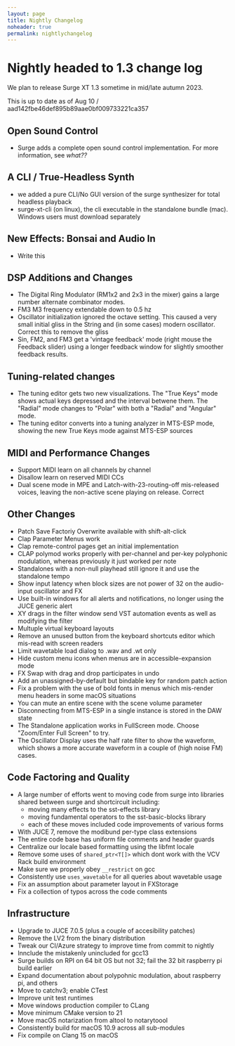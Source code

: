```yaml
---
layout: page
title: Nightly Changelog
noheader: true
permalink: nightlychangelog
---
```


# Nightly headed to 1.3 change log

We plan to release Surge XT 1.3 sometime in mid/late autumn 2023.

This is up to date as of Aug 10 / aad142fbe46def895b89aae0bf009733221ca357

## Open Sound Control
- Surge adds a complete open sound control implementation. For more information, see *what??*

## A CLI / True-Headless Synth
- we added a pure CLI/No GUI version of the surge synthesizer for total headless playback
- surge-xt-cli (on linux), the cli executable in the standalone bundle (mac). Windows users must
  download separately

## New Effects: Bonsai and Audio In
- Write this

## DSP Additions and Changes
- The Digital Ring Modulator (RM1x2 and 2x3 in the mixer) gains a large number
  alternate combinator modes.
- FM3 M3 frequency extendable down to 0.5 hz
- Oscillator initialization ignored the octave setting. This caused a very small initial
  gliss in the String and (in some cases) modern oscillator. Correct this to remove the
  gliss
- Sin, FM2, and FM3 get a 'vintage feedback' mode (right mouse the Feedback slider) using a
  longer feedback window for slightly smoother feedback results.

## Tuning-related changes
- The tuning editor gets two new visualizations. The "True Keys" mode shows actual keys depressed and the 
  interval betwene them. The "Radial" mode changes to "Polar" with both a "Radial" and "Angular" mode.
- The tuning editor converts into a tuning analyzer in MTS-ESP mode, showing the new True Keys mode against
  MTS-ESP sources
  

## MIDI and Performance Changes
- Support MIDI learn on all channels by channel
- Disallow learn on reserved MIDI CCs
- Dual scene mode in MPE and Latch-with-23-routing-off mis-released voices,
  leaving the non-active scene playing on release. Correct

## Other Changes
- Patch Save Factoriy Overwrite available with shift-alt-click
- Clap Parameter Menus work
- Clap remote-control pages get an initial implementation
- CLAP polymod works properly with per-channel and per-key polyphonic modulation, whereas
  previously it just worked per note
- Standalones with a non-null playhead still ignore it and use the standalone tempo
- Show input latency when block sizes are not power of 32 on the audio-input oscillator and FX
- Use built-in windows for all alerts and notifications, no longer using the JUCE generic alert
- XY drags in the filter window send VST automation events as well as modifying the filter
- Multuple virtual keyboard layouts
- Remove an unused button from the keyboard shortcuts editor which mis-read with screen readers
- Limit wavetable load dialog to .wav and .wt only
- Hide custom menu icons when menus are in accessible-expansion mode
- FX Swap with drag and drop participates in undo
- Add an unassigned-by-default but bindable key for random patch action
- Fix a problem with the use of bold fonts in menus which mis-render menu headers in some macOS situations
- You can mute an entire scene with the scene volume parameter
- Disconnecting from MTS-ESP in a single instance is stored in the DAW state
- The Standalone application works in FullScreen mode. Choose "Zoom/Enter Full Screen" to try.
- The Oscillator Display uses the half rate filter to show the waveform, which shows a
  more accurate waveform in a couple of (high noise FM) cases.


## Code Factoring and Quality
- A large number of efforts went to moving code from surge into libraries shared between
  surge and shortcircuit including:
  - moving many effects to the sst-effects library
  - moving fundamental operators to the sst-basic-blocks library
  - each of these moves included code improvements of various forms
- With JUCE 7, remove the modibund per-type class extensions
- The entire code base has uniform file comments and header guards
- Centralize our locale based formatting using the libfmt locale
- Remove some uses of `shared_ptr<T[]>` which dont work with the VCV Rack build environment
- Make sure we properly obey `__restrict` on gcc
- Consistently use `uses_wavetable` for all queries about wavetable usage
- Fix an assumption about parameter layout in FXStorage
- Fix a collection of typos across the code comments

## Infrastructure
- Upgrade to JUCE 7.0.5 (plus a couple of accesibility patches)
- Remove the LV2 from the binary distribution
- Tweak our CI/Azure strategy to improve time from commit to nightly
- Innclude the mistakenly unincluded for gcc13
- Surge builds on RPI on 64 bit OS but not 32; fail the 32 bit raspberry pi build earlier
- Expand documentation about polypohnic modulation, about raspberry pi, and others
- Move to catchv3; enable CTest
- Improve unit test runtimes
- Move windows production compiler to CLang
- Move minimum CMake version to 21
- Move macOS notarization from altool to notarytoool
- Consistently build for macOS 10.9 across all sub-modules
- Fix compile on Clang 15 on macOS


